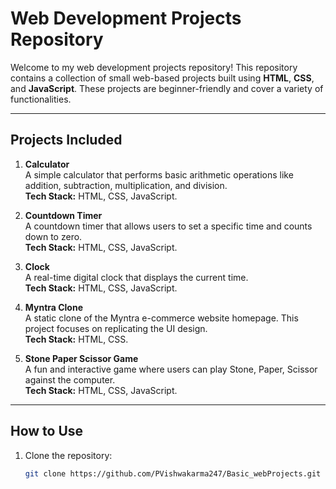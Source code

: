 # Web Development Projects Repository

Welcome to my web development projects repository! This repository contains a collection of small web-based projects built using **HTML**, **CSS**, and **JavaScript**. These projects are beginner-friendly and cover a variety of functionalities.

---

## Projects Included

1. **Calculator**  
   A simple calculator that performs basic arithmetic operations like addition, subtraction, multiplication, and division.  
   **Tech Stack:** HTML, CSS, JavaScript.

2. **Countdown Timer**  
   A countdown timer that allows users to set a specific time and counts down to zero.  
   **Tech Stack:** HTML, CSS, JavaScript.

3. **Clock**  
   A real-time digital clock that displays the current time.  
   **Tech Stack:** HTML, CSS, JavaScript.

4. **Myntra Clone**  
   A static clone of the Myntra e-commerce website homepage. This project focuses on replicating the UI design.  
   **Tech Stack:** HTML, CSS.

5. **Stone Paper Scissor Game**  
   A fun and interactive game where users can play Stone, Paper, Scissor against the computer.  
   **Tech Stack:** HTML, CSS, JavaScript.

---

## How to Use

1. Clone the repository:
   ```bash
   git clone https://github.com/PVishwakarma247/Basic_webProjects.git